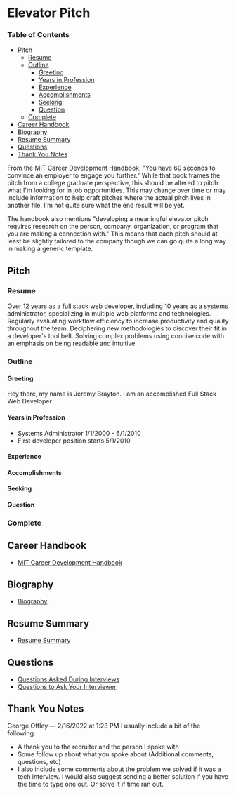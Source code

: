 # Elevator Pitch

### Table of Contents

* [Pitch](#pitch)
    * [Resume](#resume)
    * [Outline](#outline)
        * [Greeting](#greeting)
        * [Years in Profession](#years-in-profession)
        * [Experience](#experience)
        * [Accomplishments](#accomplishments)
        * [Seeking](#seeking)
        * [Question](#question)
    * [Complete](#complete)
* [Career Handbook](#career-handbook)
* [Biography](#biography)
* [Resume Summary](#resume-summary)
* [Questions](#questions)
* [Thank You Notes](#thank-you-notes)

From the MIT Career Development Handbook, "You have 60 seconds to convince an employer to engage you further."
While that book frames the pitch from a college graduate perspective, this should be altered to pitch what I'm looking for in job opportunities.
This may change over time or may include information to help craft pitches where the actual pitch lives in another file. I'm not quite sure
what the end result will be yet.

The handbook also mentions "developing a meaningful elevator pitch requires research on the person, company, organization, or program that you are making a connection with." This means that each pitch should at least be slightly tailored to the company though we can go quite a long way in making a generic template.

## Pitch

### Resume

Over 12 years as a full stack web developer, including 10 years as a systems administrator, specializing in multiple web platforms and technologies.
Regularly evaluating workflow efficiency to increase productivity and quality throughout the team.
Deciphering new methodologies to discover their fit in a developer's tool belt.
Solving complex problems using concise code with an emphasis on being readable and intuitive.

### Outline

#### Greeting

Hey there, my name is Jeremy Brayton. I am an accomplished Full Stack Web Developer

#### Years in Profession

* Systems Administrator 1/1/2000 - 6/1/2010
* First developer position starts 5/1/2010

#### Experience

#### Accomplishments

#### Seeking

#### Question

### Complete

## Career Handbook

* [MIT Career Development Handbook](handbook.md)

## Biography

* [Biography](biography.md)

## Resume Summary

* [Resume Summary](resume-summary.md)

## Questions

* [Questions Asked During Interviews](interview-questions.md)
* [Questions to Ask Your Interviewer](interviewer-questions.md)

## Thank You Notes

George Offley — 2/16/2022 at 1:23 PM
I usually include a bit of the following:

* A thank you to the recruiter and the person I spoke with
* Some follow up about what you spoke about (Additional comments, questions, etc)
* I also include some comments about the problem we solved if it was a tech interview. I would also suggest sending a better solution if you have the time to type one out. Or solve it if time ran out.
